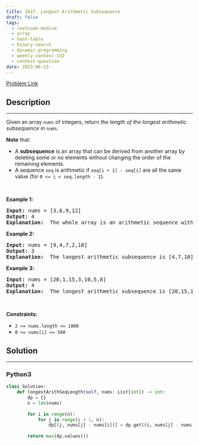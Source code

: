 ```yaml
---
title: 1027. Longest Arithmetic Subsequence
draft: false
tags: 
  - leetcode-medium
  - array
  - hash-table
  - binary-search
  - dynamic-programming
  - weekly-contest-132
  - contest-question
date: 2023-06-23
---
```


[Problem Link](https://leetcode.com/problems/longest-arithmetic-subsequence/)

## Description

---
<p>Given an array <code>nums</code> of integers, return <em>the length of the longest arithmetic subsequence in</em> <code>nums</code>.</p>

<p><strong>Note</strong> that:</p>

<ul>
	<li>A <strong>subsequence</strong> is an array that can be derived from another array by deleting some or no elements without changing the order of the remaining elements.</li>
	<li>A sequence <code>seq</code> is arithmetic if <code>seq[i + 1] - seq[i]</code> are all the same value (for <code>0 &lt;= i &lt; seq.length - 1</code>).</li>
</ul>

<p>&nbsp;</p>
<p><strong class="example">Example 1:</strong></p>

<pre>
<strong>Input:</strong> nums = [3,6,9,12]
<strong>Output:</strong> 4
<strong>Explanation: </strong> The whole array is an arithmetic sequence with steps of length = 3.
</pre>

<p><strong class="example">Example 2:</strong></p>

<pre>
<strong>Input:</strong> nums = [9,4,7,2,10]
<strong>Output:</strong> 3
<strong>Explanation: </strong> The longest arithmetic subsequence is [4,7,10].
</pre>

<p><strong class="example">Example 3:</strong></p>

<pre>
<strong>Input:</strong> nums = [20,1,15,3,10,5,8]
<strong>Output:</strong> 4
<strong>Explanation: </strong> The longest arithmetic subsequence is [20,15,10,5].
</pre>

<p>&nbsp;</p>
<p><strong>Constraints:</strong></p>

<ul>
	<li><code>2 &lt;= nums.length &lt;= 1000</code></li>
	<li><code>0 &lt;= nums[i] &lt;= 500</code></li>
</ul>


## Solution

---
### Python3
``` py title='longest-arithmetic-subsequence'
class Solution:
    def longestArithSeqLength(self, nums: List[int]) -> int:
        dp = {}
        n = len(nums)
        
        for i in range(n):
            for j in range(i + 1, n):
                dp[(j, nums[j] - nums[i])] = dp.get((i, nums[j] - nums[i]), 1) + 1
        
        return max(dp.values())
```

